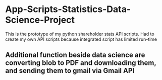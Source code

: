 # App-Scripts-Statistics-Data-Science-Project
This is the prototype of my python shareholder stats API scripts. Had to create my own API scripts because integrated script has limited run-time

## Additional function beside data science are converting blob to PDF and downloading them, and sending them to gmail via Gmail API
